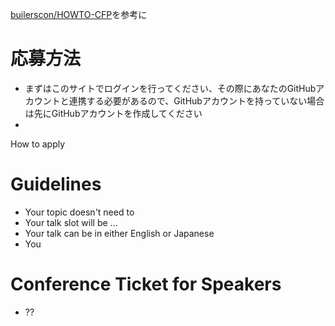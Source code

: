[builerscon/HOWTO-CFP](https://github.com/builderscon/builderscon/blob/master/HOWTO-CFP.md)を参考に

# 応募方法


 - まずはこのサイトでログインを行ってください、その際にあなたのGitHubアカウントと連携する必要があるので、GitHubアカウントを持っていない場合は先にGitHubアカウントを作成してください
 - 


How to apply

# Guidelines

- Your topic doesn't need to 
- Your talk slot will be ...
- Your talk can be in either English or Japanese
- You 

# Conference Ticket for Speakers
- ??